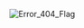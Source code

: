 ![Error_404_Flag](https://user-images.githubusercontent.com/71749153/145680457-20bdd5ac-d01f-4df6-a318-9ed09cc82da7.gif)
